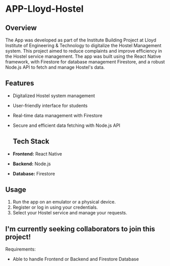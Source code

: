# APP-Lloyd-Hostel

## Overview
The  App was developed as part of the Institute Building Project at Lloyd  Institute of Engineering & Technology to digitalize the Hostel Management system. This project aimed to reduce complaints and improve efficiency in the Hostel service management. The app was built using the React Native framework, with Firestore for database management  Firestore, and a robust Node.js API to fetch and manage Hostel's data.



## Features
- Digitalized Hostel system management
- User-friendly interface for students
- Real-time data management with Firestore
- Secure and efficient data fetching with Node.js API

  ## Tech Stack
- **Frontend:** React Native
- **Backend:** Node.js
- **Database:** Firestore


## Usage
1. Run the app on an emulator or a physical device.
2. Register or log in using your credentials.
3. Select your Hostel service and manage your requests.


##  I'm currently seeking collaborators to join this project! 

Requirements:
- Able to handle Frontend or Backend  and Firestore Database
